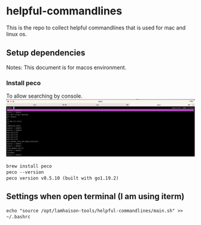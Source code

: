 # helpful-commandlines
This is the repo to collect helpful commandlines that is used for mac and linux os.

## Setup dependencies
Notes: This document is for macos environment.

### Install peco
To allow searching by console.
![image](./images/peco_history_menu.png)

```
brew install peco
peco --version
peco version v0.5.10 (built with go1.19.2)
```

## Settings when open terminal (I am using iterm)
```
echo "source /opt/lamhaison-tools/helpful-commandlines/main.sh" >> ~/.bashrc
